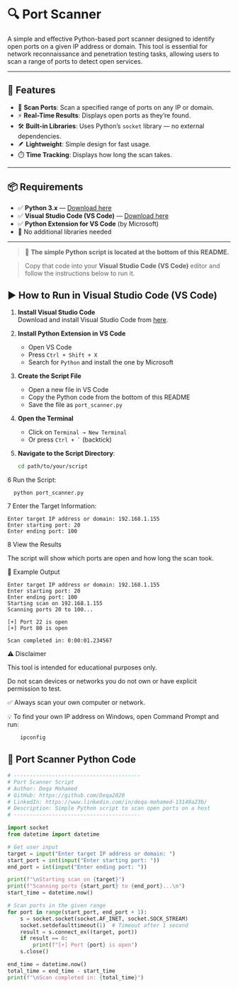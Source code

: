 # 🔍 Port Scanner

A simple and effective Python-based port scanner designed to identify open ports on a given IP address or domain. This tool is essential for network reconnaissance and penetration testing tasks, allowing users to scan a range of ports to detect open services.

---

## 🧰 Features

- 🔎 **Scan Ports**: Scan a specified range of ports on any IP or domain.
- ⚡ **Real-Time Results**: Displays open ports as they’re found.
- 🛠️ **Built-in Libraries**: Uses Python’s `socket` library — no external dependencies.
- 🪶 **Lightweight**: Simple design for fast usage.
- ⏱️ **Time Tracking**: Displays how long the scan takes.

---

## 📦 Requirements

- ✅ **Python 3.x** — [Download here](https://www.python.org/downloads/)
- ✅ **Visual Studio Code (VS Code)** — [Download here](https://code.visualstudio.com/Download)
- ✅ **Python Extension for VS Code** (by Microsoft)
- 🚫 No additional libraries needed

---


> 📌 **The simple Python script is located at the bottom of this README.**

> Copy that code into your **Visual Studio Code (VS Code)** editor and follow the instructions below to run it.



## ▶️ How to Run in Visual Studio Code (VS Code)

1. **Install Visual Studio Code**  
   Download and install Visual Studio Code from [here](https://code.visualstudio.com/Download).

2. **Install Python Extension in VS Code**  
   - Open VS Code  
   - Press `Ctrl + Shift + X`  
   - Search for `Python` and install the one by Microsoft

3. **Create the Script File**  
   - Open a new file in VS Code  
   - Copy the Python code from the bottom of this README  
   - Save the file as `port_scanner.py`

4. **Open the Terminal**  
   - Click on `Terminal → New Terminal`  
   - Or press `` Ctrl + ` `` (backtick)

5. **Navigate to the Script Directory**:
   ```bash
   cd path/to/your/script

  6 Run the Script:
  
      python port_scanner.py
7 Enter the Target Information:

    Enter target IP address or domain: 192.168.1.155
    Enter starting port: 20
    Enter ending port: 100

8 View the Results

The script will show which ports are open and how long the scan took.

🧪 Example Output

    Enter target IP address or domain: 192.168.1.155
    Enter starting port: 20
    Enter ending port: 100
    Starting scan on 192.168.1.155
    Scanning ports 20 to 100...

    [+] Port 22 is open
    [+] Port 80 is open

    Scan completed in: 0:00:01.234567
    

⚠️ Disclaimer

This tool is intended for educational purposes only. 


Do not scan devices or networks you do not own or have explicit permission to test.

✅ Always scan your own computer or network.

💡 To find your own IP address on Windows, open Command Prompt and run:

        ipconfig


## 📝 Port Scanner Python Code

```python
# ---------------------------------------- 
# Port Scanner Script
# Author: Deqa Mohamed
# GitHub: https://github.com/Deqa2020
# LinkedIn: https://www.linkedin.com/in/deqa-mohamed-13149a23b/
# Description: Simple Python script to scan open ports on a host
# ----------------------------------------

import socket
from datetime import datetime

# Get user input
target = input("Enter target IP address or domain: ")
start_port = int(input("Enter starting port: "))
end_port = int(input("Enter ending port: "))

print(f"\nStarting scan on {target}")
print(f"Scanning ports {start_port} to {end_port}...\n")
start_time = datetime.now()

# Scan ports in the given range
for port in range(start_port, end_port + 1):
    s = socket.socket(socket.AF_INET, socket.SOCK_STREAM)
    socket.setdefaulttimeout(1)  # Timeout after 1 second
    result = s.connect_ex((target, port))
    if result == 0:
        print(f"[+] Port {port} is open")
    s.close()

end_time = datetime.now()
total_time = end_time - start_time
print(f"\nScan completed in: {total_time}")
  

